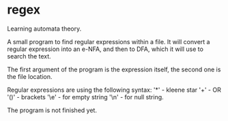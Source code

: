 # regex
Learning automata theory.

A small program to find regular expressions within a file. It will convert a regular expression into an e-NFA, and then to DFA, which it will use to search the text.

The first argument of the program is the expression itself, the second one is the file location.

Regular expressions are using the following syntax:
'*' - kleene star
'+' - OR
'()' - brackets
'\e' - for empty string
'\n' - for null string.

The program is not finished yet.


